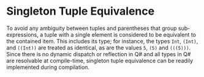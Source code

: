 # Singleton Tuple Equivalence

To avoid any ambiguity between tuples and parentheses that group sub-expressions, a tuple with a single element is considered to be equivalent to the contained item. This includes its type; for instance, the types `Int`, `(Int)`, and `((Int))` are treated as identical, as are the values `5`, `(5)` and `(((5)))`. Since there is no dynamic dispatch or reflection in Q# and all types in Q# are resolvable at compile-time, singleton tuple equivalence can be readily implemented during compilation.
